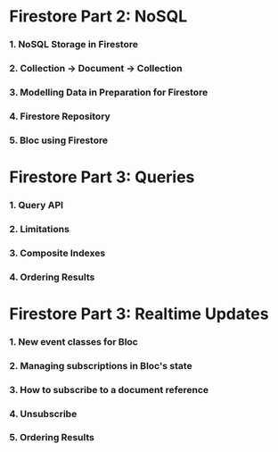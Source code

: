 # Firestore Part 2: NoSQL

### 1. NoSQL Storage in Firestore

### 2. Collection -> Document -> Collection

### 3. Modelling Data in Preparation for Firestore

### 4. Firestore Repository

### 5. Bloc using Firestore

# Firestore Part 3: Queries

### 1. Query API

### 2. Limitations

### 3. Composite Indexes

### 4. Ordering Results

# Firestore Part 3: Realtime Updates

### 1. New event classes for Bloc

### 2. Managing subscriptions in Bloc's state

### 3. How to subscribe to a document reference

### 4. Unsubscribe

### 5. Ordering Results
